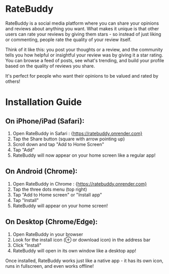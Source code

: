 # RateBuddy
RateBuddy is a social media platform where you can share your opinions and reviews about anything you want. What makes it unique is that other users can rate your reviews by giving them stars - so instead of just liking or commenting, people rate the quality of your review itself.

Think of it like this: you post your thoughts or a review, and the community tells you how helpful or insightful your review was by giving it a star rating. You can browse a feed of posts, see what's trending, and build your profile based on the quality of reviews you share.

It's perfect for people who want their opinions to be valued and rated by others!

# Installation Guide 
## On iPhone/iPad (Safari):
1. Open RateBuddy in Safari : {https://ratebuddy.onrender.com}
2. Tap the Share button (square with arrow pointing up)
3. Scroll down and tap "Add to Home Screen"
4. Tap "Add"
5. RateBuddy will now appear on your home screen like a regular app!

## On Android (Chrome):
1. Open RateBuddy in Chrome  : {https://ratebuddy.onrender.com}
2. Tap the three dots menu (top right)
3. Tap "Add to Home screen" or "Install app"
4. Tap "Install"
5. RateBuddy will appear on your home screen!

## On Desktop (Chrome/Edge):
1. Open RateBuddy in your browser
2. Look for the install icon (⊕ or download icon) in the address bar
3. Click "Install"
4. RateBuddy will open in its own window like a desktop app!

Once installed, RateBuddy works just like a native app - it has its own icon, runs in fullscreen, and even works offline!
